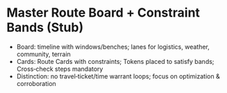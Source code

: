 # Master Route Board + Constraint Bands (Stub)

- Board: timeline with windows/benches; lanes for logistics, weather, community, terrain
- Cards: Route Cards with constraints; Tokens placed to satisfy bands; Cross‑check steps mandatory
- Distinction: no travel‑ticket/time warrant loops; focus on optimization & corroboration
